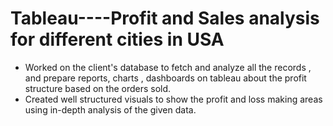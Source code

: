 # Tableau----Profit and Sales analysis for different cities in USA

- Worked on the client's database to fetch and analyze all the records , and prepare reports, charts , dashboards on tableau about the profit structure based on the orders sold.
- Created well structured visuals to show the profit and loss making areas using in-depth analysis of the given data.
